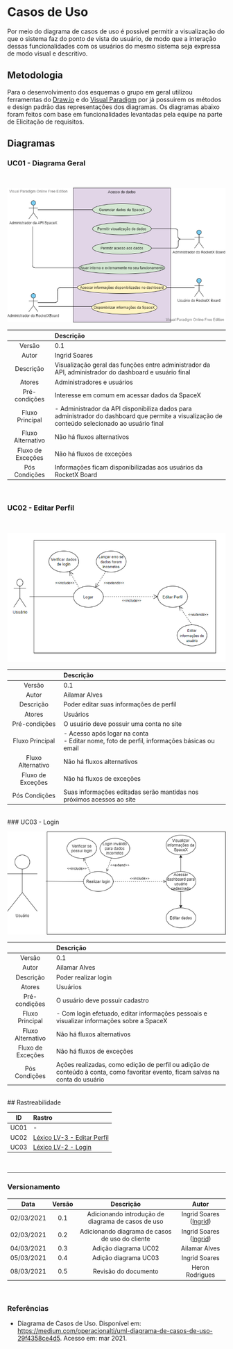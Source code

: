 # Casos de Uso

Por meio do diagrama de casos de uso é possivel permitir a visualização do que o sistema faz do ponto de vista do usuário, de modo que a interação dessas funcionalidades com os usuários do mesmo sistema seja expressa de modo visual e descritivo. 

## Metodologia 

Para o desenvolvimento dos esquemas o grupo em geral utilizou ferramentas do [Draw.io](https://app.diagrams.net/) e do [Visual Paradigm](https://online.visual-paradigm.com/diagrams/solutions/free-visual-paradigm-online/) por já possuirem os métodos e design padrão das representações dos diagramas. 
Os diagramas abaixo foram feitos com base em funcionalidades levantadas pela equipe na parte de Elicitação de requisitos.

## Diagramas 

### UC01 - Diagrama Geral
<br>

![UC01](../../../assets/img/modeling/usercase/AcessoDados.png)

|   |Descrição|
|:-:|:--------|
|Versão|0.1|
|Autor|Ingrid Soares|
|Descrição| Visualização geral das funções entre administrador da API, administrador do dashboard e usuário final|
|Atores| Administradores e usuários |
|Pré-condições| Interesse em comum em acessar dados da SpaceX |
|Fluxo Principal|- Administrador da API disponibiliza dados para administrador do dashboard que permite a visualização de conteúdo selecionado ao usuário final|
|Fluxo Alternativo| Não há fluxos alternativos|
|Fluxo de Exceções| Não há fluxos de exceções|
|Pós Condições| Informações ficam disponibilizadas aos usuários da RocketX Board |
<br>

### UC02 - Editar Perfil 
<br>

![UC02](../../../assets/img/modeling/usercase/editarperfil.png)

|   |Descrição|
|:-:|:--------|
|Versão|0.1|
|Autor|Ailamar Alves|
|Descrição| Poder editar suas informações de perfil|
|Atores| Usuários |
|Pré-condições| O usuário deve possuir uma conta no site |
|Fluxo Principal|- Acesso  após logar na conta<br> - Editar nome, foto de perfil, informações básicas ou email|
|Fluxo Alternativo| Não há fluxos alternativos|
|Fluxo de Exceções| Não há fluxos de exceções|
|Pós Condições| Suas informações editadas serão mantidas nos próximos acessos ao site |

<br> 
### UC03 - Login
<br>

![UC03](../../../assets/img/modeling/usercase/usercaselogin.png)

|   |Descrição|
|:-:|:--------|
|Versão|0.1|
|Autor|Ailamar Alves|
|Descrição| Poder realizar login|
|Atores| Usuários |
|Pré-condições| O usuário deve possuir cadastro |
|Fluxo Principal|- Com login efetuado, editar informações pessoais e visualizar informações sobre a SpaceX|
|Fluxo Alternativo| Não há fluxos alternativos|
|Fluxo de Exceções| Não há fluxos de exceções|
|Pós Condições| Ações realizadas, como edição de perfil ou adição de conteúdo à conta, como favoritar evento, ficam salvas na conta do usuário |

<br>
## Rastreabilidade

| ID | Rastro |
|:--:| :----- |
UC01 | -
UC02 | [Léxico LV-3 - Editar Perfil](https://unbarqdsw2020-2.github.io/2020.2_G6_RocketX/#/pages/modeling/lexico?id=tipo-verbo) |
UC03 | [Léxico LV-2 - Login](https://unbarqdsw2020-2.github.io/2020.2_G6_RocketX/#/pages/modeling/lexico?id=tipo-verbo) |
<br>

---

### Versionamento

| Data | Versão | Descrição | Autor |
|:----:|:-----: |:---------:|:-----:|
| 02/03/2021 | 0.1 | Adicionando introdução de diagrama de casos de uso  | Ingrid Soares ([Ingrid](https://github.com/ingrdst"))
| 02/03/2021| 0.2 | Adicionando diagrama de casos de uso do cliente | Ingrid Soares ([Ingrid](https://github.com/ingrdst"))
| 04/03/2021| 0.3 | Adição diagrama UC02 | Ailamar Alves 
| 05/03/2021| 0.4 | Adição diagrama UC03 | Ingrid Soares
| 08/03/2021| 0.5 | Revisão do documento | Heron Rodrigues
</br>

### Referências

- Diagrama de Casos de Uso. Disponível em: <https://medium.com/operacionalti/uml-diagrama-de-casos-de-uso-29f4358ce4d5>. Acesso em: mar 2021. 

